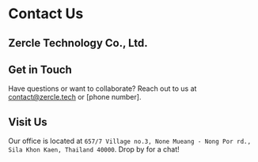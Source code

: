 # Contact Us

## Zercle Technology Co., Ltd.

## Get in Touch
Have questions or want to collaborate? Reach out to us at <contact@zercle.tech> or [phone number].

## Visit Us
Our office is located at `657/7 Village no.3, None Mueang - Nong Por rd., Sila Khon Kaen, Thailand 40000`. Drop by for a chat!

##